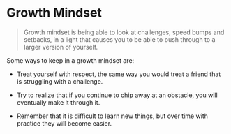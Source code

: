 # Growth Mindset

>Growth mindset is being able to look at challenges, speed bumps and setbacks, in a light that causes you to be able to push through to a larger version of yourself.

Some ways to keep in a growth mindset are:


- Treat yourself with respect, the same way you would treat a friend that is struggling with a challenge.

- Try to realize that if you continue to chip away at an obstacle, you will eventually make it through it.

- Remember that it is difficult to learn new things, but over time with practice they will become easier.
